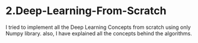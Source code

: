 # 2.Deep-Learning-From-Scratch
I tried to implement all the Deep Learning Concepts from scratch using only Numpy library. also, I have explained all the concepts behind the algorithms.
